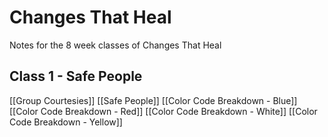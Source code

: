 # Changes That Heal
Notes for the 8 week classes of Changes That Heal

## Class 1 - Safe People
[[Group Courtesies]]
[[Safe People]]
[[Color Code Breakdown - Blue]]
[[Color Code Breakdown - Red]]
[[Color Code Breakdown - White]]
[[Color Code Breakdown - Yellow]]